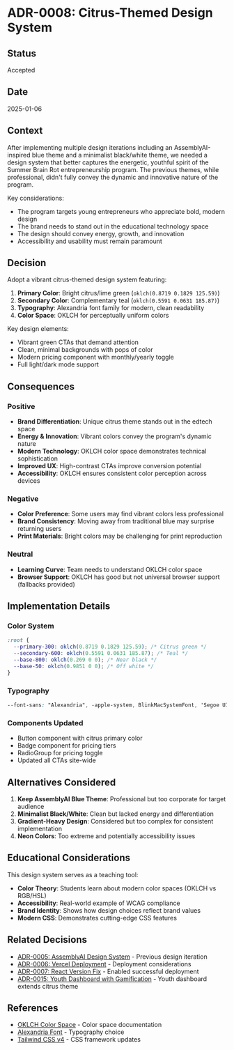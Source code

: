 # ADR-0008: Citrus-Themed Design System

## Status
Accepted

## Date
2025-01-06

## Context
After implementing multiple design iterations including an AssemblyAI-inspired blue theme and a minimalist black/white theme, we needed a design system that better captures the energetic, youthful spirit of the Summer Brain Rot entrepreneurship program. The previous themes, while professional, didn't fully convey the dynamic and innovative nature of the program.

Key considerations:
- The program targets young entrepreneurs who appreciate bold, modern design
- The brand needs to stand out in the educational technology space
- The design should convey energy, growth, and innovation
- Accessibility and usability must remain paramount

## Decision
Adopt a vibrant citrus-themed design system featuring:

1. **Primary Color**: Bright citrus/lime green (`oklch(0.8719 0.1829 125.59)`)
2. **Secondary Color**: Complementary teal (`oklch(0.5591 0.0631 185.87)`)
3. **Typography**: Alexandria font family for modern, clean readability
4. **Color Space**: OKLCH for perceptually uniform colors

Key design elements:
- Vibrant green CTAs that demand attention
- Clean, minimal backgrounds with pops of color
- Modern pricing component with monthly/yearly toggle
- Full light/dark mode support

## Consequences

### Positive
- **Brand Differentiation**: Unique citrus theme stands out in the edtech space
- **Energy & Innovation**: Vibrant colors convey the program's dynamic nature
- **Modern Technology**: OKLCH color space demonstrates technical sophistication
- **Improved UX**: High-contrast CTAs improve conversion potential
- **Accessibility**: OKLCH ensures consistent color perception across devices

### Negative
- **Color Preference**: Some users may find vibrant colors less professional
- **Brand Consistency**: Moving away from traditional blue may surprise returning users
- **Print Materials**: Bright colors may be challenging for print reproduction

### Neutral
- **Learning Curve**: Team needs to understand OKLCH color space
- **Browser Support**: OKLCH has good but not universal browser support (fallbacks provided)

## Implementation Details

### Color System
```css
:root {
  --primary-300: oklch(0.8719 0.1829 125.59); /* Citrus green */
  --secondary-600: oklch(0.5591 0.0631 185.87); /* Teal */
  --base-800: oklch(0.269 0 0); /* Near black */
  --base-50: oklch(0.9851 0 0); /* Off white */
}
```

### Typography
```css
--font-sans: "Alexandria", -apple-system, BlinkMacSystemFont, 'Segoe UI', Arial, sans-serif;
```

### Components Updated
- Button component with citrus primary color
- Badge component for pricing tiers
- RadioGroup for pricing toggle
- Updated all CTAs site-wide

## Alternatives Considered

1. **Keep AssemblyAI Blue Theme**: Professional but too corporate for target audience
2. **Minimalist Black/White**: Clean but lacked energy and differentiation
3. **Gradient-Heavy Design**: Considered but too complex for consistent implementation
4. **Neon Colors**: Too extreme and potentially accessibility issues

## Educational Considerations

This design system serves as a teaching tool:
- **Color Theory**: Students learn about modern color spaces (OKLCH vs RGB/HSL)
- **Accessibility**: Real-world example of WCAG compliance
- **Brand Identity**: Shows how design choices reflect brand values
- **Modern CSS**: Demonstrates cutting-edge CSS features

## Related Decisions
- [ADR-0005: AssemblyAI Design System](./0005-assemblyai-design-system.md) - Previous design iteration
- [ADR-0006: Vercel Deployment](./0006-vercel-deployment.md) - Deployment considerations
- [ADR-0007: React Version Fix](./0007-react-version-fix.md) - Enabled successful deployment
- [ADR-0015: Youth Dashboard with Gamification](./0015-youth-dashboard-gamification.md) - Youth dashboard extends citrus theme

## References
- [OKLCH Color Space](https://oklch.com/) - Color space documentation
- [Alexandria Font](https://fonts.google.com/specimen/Alexandria) - Typography choice
- [Tailwind CSS v4](https://tailwindcss.com/blog/tailwindcss-v4-alpha) - CSS framework updates